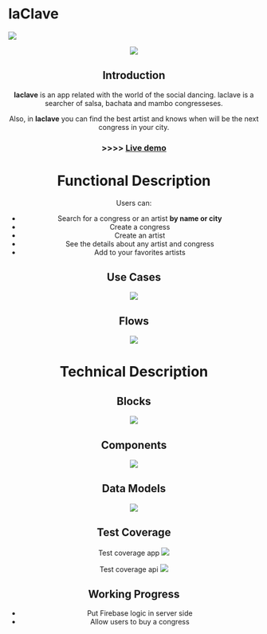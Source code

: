 
# laClave

![](https://media.giphy.com/media/RuVJnBoH5v1mM/giphy.gif)

<div align="center">
    <img src="https://media.giphy.com/media/RuVJnBoH5v1mM/giphy.gif">
<div>


## Introduction

**laclave** is an app related with the world of the social dancing. laclave is a searcher of salsa, bachata and mambo congresseses.

Also, in **laclave** you can find the best artist and knows when will be the next congress in your city.

### >>>> [Live demo](https://laclave-salsa.surge.sh/#/)

# Functional Description

Users can:

- Search for a congress or an artist **by name or city**
- Create a congress
- Create an artist
- See the details about any artist and congress
- Add to your favorites artists


## Use Cases
![](./images/use-cases.jpg)

## Flows
![](./images/flows.jpg)

# Technical Description

## Blocks
![](./images/block.jpg)
## Components
![](./images/components.jpg)

## Data Models
![](./images/data-models.jpg)

## Test Coverage

Test coverage app
![](./images/test-coverage-app.png)

Test coverage api
![](./images/test-coverage-api.png)

## Working  Progress

- Put Firebase logic in server side
- Allow users to buy a congress
